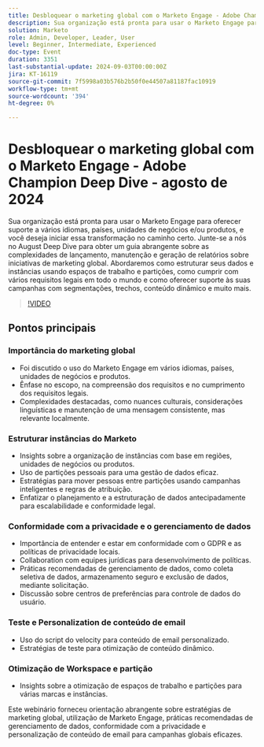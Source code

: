 ```yaml
---
title: Desbloquear o marketing global com o Marketo Engage - Adobe Champion Deep Dive - agosto de 2024
description: Sua organização está pronta para usar o Marketo Engage para oferecer suporte a vários idiomas, países, unidades de negócios e/ou produtos, e você deseja iniciar essa transformação no caminho certo. Junte-se a nós no August Deep Dive para obter um guia abrangente sobre as complexidades de lançamento, manutenção e geração de relatórios sobre iniciativas de marketing global. Abordaremos como estruturar seus dados e instâncias usando espaços de trabalho e partições, como cumprir com vários requisitos legais em todo o mundo e como oferecer suporte às suas campanhas com segmentações, trechos, conteúdo dinâmico e muito mais.
solution: Marketo
role: Admin, Developer, Leader, User
level: Beginner, Intermediate, Experienced
doc-type: Event
duration: 3351
last-substantial-update: 2024-09-03T00:00:00Z
jira: KT-16119
source-git-commit: 7f5998a03b576b2b50f0e44507a81187fac10919
workflow-type: tm+mt
source-wordcount: '394'
ht-degree: 0%

---
```



# Desbloquear o marketing global com o Marketo Engage - Adobe Champion Deep Dive - agosto de 2024

Sua organização está pronta para usar o Marketo Engage para oferecer suporte a vários idiomas, países, unidades de negócios e/ou produtos, e você deseja iniciar essa transformação no caminho certo. Junte-se a nós no August Deep Dive para obter um guia abrangente sobre as complexidades de lançamento, manutenção e geração de relatórios sobre iniciativas de marketing global. Abordaremos como estruturar seus dados e instâncias usando espaços de trabalho e partições, como cumprir com vários requisitos legais em todo o mundo e como oferecer suporte às suas campanhas com segmentações, trechos, conteúdo dinâmico e muito mais.

>[!VIDEO](https://video.tv.adobe.com/v/3433245/?learn=on)

## Pontos principais

### Importância do marketing global

* Foi discutido o uso do Marketo Engage em vários idiomas, países, unidades de negócios e produtos.
* Ênfase no escopo, na compreensão dos requisitos e no cumprimento dos requisitos legais.
* Complexidades destacadas, como nuances culturais, considerações linguísticas e manutenção de uma mensagem consistente, mas relevante localmente.

### Estruturar instâncias do Marketo

* Insights sobre a organização de instâncias com base em regiões, unidades de negócios ou produtos.
* Uso de partições pessoais para uma gestão de dados eficaz.
* Estratégias para mover pessoas entre partições usando campanhas inteligentes e regras de atribuição.
* Enfatizar o planejamento e a estruturação de dados antecipadamente para escalabilidade e conformidade legal.

### Conformidade com a privacidade e o gerenciamento de dados

* Importância de entender e estar em conformidade com o GDPR e as políticas de privacidade locais.
* Collaboration com equipes jurídicas para desenvolvimento de políticas.
* Práticas recomendadas de gerenciamento de dados, como coleta seletiva de dados, armazenamento seguro e exclusão de dados, mediante solicitação.
* Discussão sobre centros de preferências para controle de dados do usuário.

### Teste e Personalization de conteúdo de email

* Uso do script do velocity para conteúdo de email personalizado.
* Estratégias de teste para otimização de conteúdo dinâmico.

### Otimização de Workspace e partição

* Insights sobre a otimização de espaços de trabalho e partições para várias marcas e instâncias.

Este webinário forneceu orientação abrangente sobre estratégias de marketing global, utilização de Marketo Engage, práticas recomendadas de gerenciamento de dados, conformidade com a privacidade e personalização de conteúdo de email para campanhas globais eficazes.